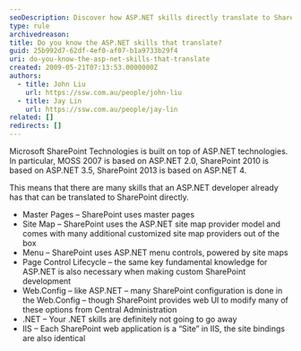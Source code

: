```yaml
---
seoDescription: Discover how ASP.NET skills directly translate to SharePoint development, leveraging master pages, site maps, menus, and more.
type: rule
archivedreason:
title: Do you know the ASP.NET skills that translate?
guid: 25b992d7-62df-4ef0-af07-b1a9733b29f4
uri: do-you-know-the-asp-net-skills-that-translate
created: 2009-05-21T07:13:53.0000000Z
authors:
  - title: John Liu
    url: https://ssw.com.au/people/john-liu
  - title: Jay Lin
    url: https://ssw.com.au/people/jay-lin
related: []
redirects: []
---
```


Microsoft SharePoint Technologies is built on top of ASP.NET technologies.  In particular, MOSS 2007 is based on ASP.NET 2.0, SharePoint 2010 is based on ASP.NET 3.5, SharePoint 2013 is based on ASP.NET 4.

<!--endintro-->

This means that there are many skills that an ASP.NET developer already has that can be translated to SharePoint directly.

- Master Pages – SharePoint uses master pages
- Site Map – SharePoint uses the ASP.NET site map provider model and comes with many additional customized site map providers out of the box
- Menu – SharePoint uses ASP.NET menu controls, powered by site maps
- Page Control Lifecycle – the same key fundamental knowledge for ASP.NET is also necessary when making custom SharePoint development
- Web.Config – like ASP.NET – many SharePoint configuration is done in the Web.Config – though SharePoint provides web UI to modify many of these options from Central Administration
- .NET – Your .NET skills are definitely not going to go away
- IIS – Each SharePoint web application is a “Site” in IIS, the site bindings are also identical
